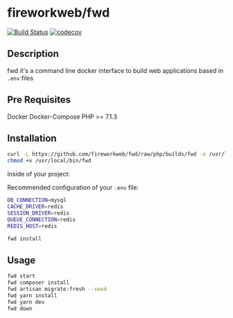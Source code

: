 # fireworkweb/fwd

[![Build Status](https://travis-ci.com/fireworkweb/fwd.svg?branch=php)](https://travis-ci.com/fireworkweb/fwd)
[![codecov](https://codecov.io/gh/fireworkweb/fwd/branch/php/graph/badge.svg)](https://codecov.io/gh/fireworkweb/fwd)

## Description

fwd it's a command line docker interface to build web applications based in `.env` files

## Pre Requisites

Docker
Docker-Compose
PHP >= 7.1.3

## Installation

```bash
curl -L https://github.com/fireworkweb/fwd/raw/php/builds/fwd -o /usr/local/bin/fwd
chmod +x /usr/local/bin/fwd
```
Inside of your project:

Recommended configuration of your `.env` file:

```bash
DB_CONNECTION=mysql
CACHE_DRIVER=redis
SESSION_DRIVER=redis
QUEUE_CONNECTION=redis
REDIS_HOST=redis
```

```bash
fwd install
```

## Usage

```bash
fwd start
fwd composer install
fwd artisan migrate:fresh --seed
fwd yarn install
fwd yarn dev
fwd down
```
